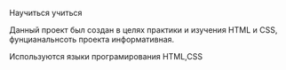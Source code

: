 Научиться учиться 

Данный проект был создан в целях практики и изучения HTML и CSS, фунцианальнсоть проекта информативная.

Используются языки програмирования HTML,CSS